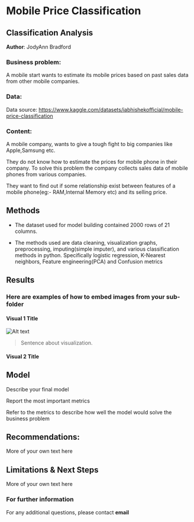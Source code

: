 # Mobile Price Classification 

## Classification Analysis

**Author**: JodyAnn Bradford 

### Business problem:

A mobile start wants to estimate its mobile prices based on past sales data from other mobile companies. 

### Data:

Data source: https://www.kaggle.com/datasets/iabhishekofficial/mobile-price-classification

### Content:
A mobile company, wants to give a tough fight to big companies like Apple,Samsung etc.

They do not know how to estimate the prices for mobile phone in their company. To solve this problem the company collects sales data of mobile phones from various companies.

They want to find out if some relationship exist between features of a mobile phone(eg:- RAM,Internal Memory etc) and its selling price.

## Methods
- The dataset used for model building contained 2000 rows of 21 columns. 

- The methods used are data cleaning, visualization graphs, preprocessing, imputing(simple imputer), and various classification methods in python. Specifically logistic regression, K-Nearest neighbors, Feature engineering(PCA) and Confusion metrics


## Results

### Here are examples of how to embed images from your sub-folder


#### Visual 1 Title
![Alt text]()

> Sentence about visualization.

#### Visual 2 Title

## Model

Describe your final model

Report the most important metrics

Refer to the metrics to describe how well the model would solve the business problem

## Recommendations:

More of your own text here


## Limitations & Next Steps

More of your own text here


### For further information


For any additional questions, please contact **email**

